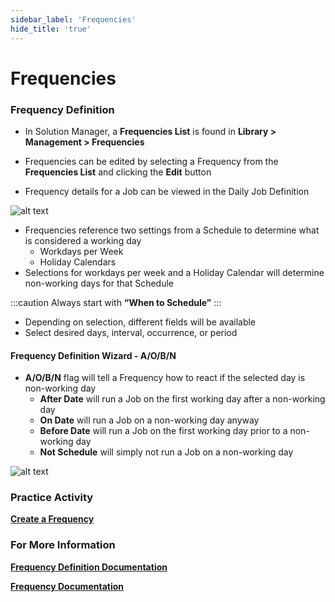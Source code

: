 ```yaml
---
sidebar_label: 'Frequencies'
hide_title: 'true'
---
```


# Frequencies

### Frequency Definition

* In Solution Manager, a **Frequencies List** is found in **Library > Management > Frequencies**

* Frequencies can be edited by selecting a Frequency from the **Frequencies List** and clicking the **Edit** button

* Frequency details for a Job can be viewed in the Daily Job Definition

![alt text](../static/img/SM_Frequency_Master_Job-c83e0a583f0cbf41174df6c25f85fd1f.png)

* Frequencies reference two settings from a Schedule to determine what is considered a working day
  * Workdays per Week
  * Holiday Calendars
* Selections for workdays per week and a Holiday Calendar will determine non-working days for that Schedule

:::caution
Always start with **“When to Schedule”**
:::

* Depending on selection, different fields will be available
* Select desired days, interval, occurrence, or period

#### Frequency Definition Wizard - A/O/B/N

* **A/O/B/N** flag will tell a Frequency how to react if the selected day is non-working day
  * **After Date** will run a Job on the first working day after a non-working day
  * **On Date** will run a Job on a non-working day anyway
  * **Before Date** will run a Job on the first working day prior to a non-working day
  * **Not Schedule** will simply not run a Job on a non-working day

![alt text](../static/img/SM_Frequency_Manager_Wizard_Main-d68bb55f38742adb5a1b2960a3887e86.png)

### Practice Activity

**<a href="practice-create-a-frequency" target="_blank">Create a Frequency</a>**

### For More Information

**[Frequency Definition Documentation](https://help.smatechnologies.com/opcon/core/automation-concepts/frequencies#frequency-definition)**

**[Frequency Documentation](https://help.smatechnologies.com/opcon/core/job-components/frequency)**

